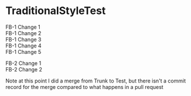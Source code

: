 # TraditionalStyleTest



FB-1 Change 1  
FB-1 Change 2  
FB-1 Change 3  
FB-1 Change 4  
FB-1 Change 5

FB-2 Change 1  
FB-2 Change 2

Note at this point I did a merge from Trunk to Test, but there isn't a commit record for the merge compared to what happens in a pull request
